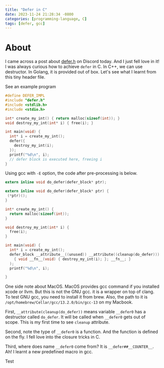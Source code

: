 ```yaml
---
title: "Defer in C"
date: 2023-11-24 21:28:34 -0800
categories: [programming-language, C]
tags: [defer, gcc]
---
```


# About

I came across a post about
[defer.h](https://github.com/Jomy10/defer/tree/master) on Discord today. And I
just fell love in it! I was always curious how to achieve `defer` in C. In C++,
we can use destructor. In Golang, it is provided out of box. Let's see what I
learnt from this tiny header file.

See an example program

```c
#define DEFER_IMPL
#include "defer.h"
#include <stdlib.h>
#include <stdio.h>

int* create_my_int() { return malloc(sizeof(int)); }
void destroy_my_int(int* i) { free(i); }

int main(void) {
  int* i = create_my_int();
  defer({
    destroy_my_int(i);
  });
  printf("%d\n", i);
  // defer block is executed here, freeing i
}
```

Using gcc with `-E` option, the code after pre-processing is below.

```c
extern inline void do_defer(defer_block* ptr);

extern inline void do_defer(defer_block* ptr) {
 (*ptr)();
}

int* create_my_int() {
  return malloc(sizeof(int));
}

void destroy_my_int(int* i) {
  free(i);
}

int main(void) {
  int* i = create_my_int();
  defer_block __attribute__((unused)) __attribute((cleanup(do_defer))) __defer0 = (
    { void __fn__(void) { destroy_my_int(i); }; __fn__; }
  );
  printf("%d\n", i);

}
```

One side note about MacOS. MacOS provides gcc command if you installed xcode or
llvm. But this is not the GNU gcc. it is a wrapper on top of clang. To test GNU
gcc, you need to install it from brew. Also, the path to it is
`/opt/homebrew/Cellar/gcc/13.2.0/bin/gcc-13` on my Macbook.

First, `__attribute(cleanup(do_defer))` means variable `__defer0` has a
destructor called `do_defer`. It will be called when `__defer0` gets out of
scope. This is my first time to see `cleanup` attribute.

Second, note the type of `__defer0` is a function. And the function is defined
on the fly. I fell love into the closure tricks in C.

Third, where does name `__defer0` come from? It is `__defer##__COUNTER__`. Ah!
I learnt a new predefined macro in gcc.

Test
